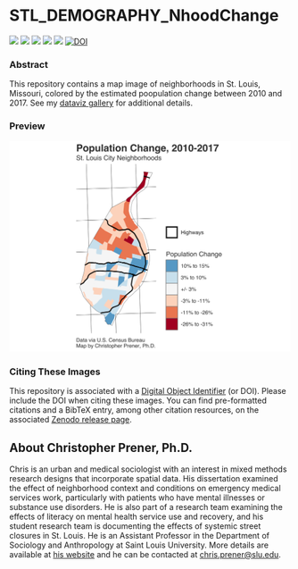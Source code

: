 # STL_DEMOGRAPHY_NhoodChange

[![](https://img.shields.io/badge/extent-st.%20louis%20city-red.svg)](https://github.com/chris-prener/STL_DEMOGRAPHY_NhoodChange/)
[![](https://img.shields.io/badge/category-demography-orange.svg)](https://github.com/chris-prener/STL_DEMOGRAPHY_NhoodChange/)
[![](https://img.shields.io/github/release/chris-prener/STL_DEMOGRAPHY_NhoodChange.svg?label=version)](https://github.com/chris-prener/STL_DEMOGRAPHY_NhoodChange/releases)
[![](https://img.shields.io/github/last-commit/chris-prener/STL_DEMOGRAPHY_NhoodChange.svg)](https://github.com/chris-prener/STL_DEMOGRAPHY_NhoodChange/commits/master)
[![](https://img.shields.io/github/repo-size/chris-prener/STL_DEMOGRAPHY_NhoodChange.svg)](https://github.com/chris-prener/STL_DEMOGRAPHY_NhoodChange/)
[![DOI](https://zenodo.org/badge/161064454.svg)](https://zenodo.org/badge/latestdoi/161064454)

### Abstract
This repository contains a map image of neighborhoods in St. Louis, Missouri, colored by the estimated poopulation change between 2010 and 2017. See my [dataviz gallery](https://chris-prener.github.io/dataviz/project/stl-pop-change/) for additional details.

### Preview
![](results/2017/nhoodMap-trans.png)

### Citing These Images
This repository is associated with a [Digital Object Identifier](https://en.wikipedia.org/wiki/Digital_object_identifier) (or DOI). Please include the DOI when citing these images. You can find pre-formatted citations and a BibTeX entry, among other citation resources, on the associated [Zenodo release page](https://zenodo.org/badge/latestdoi/161064454).

## About Christopher Prener, Ph.D.
Chris is an urban and medical sociologist with an interest in mixed methods research designs that incorporate spatial data. His dissertation examined the effect of neighborhood context and conditions on emergency medical services work, particularly with patients who have mental illnesses or substance use disorders. He is also part of a research team examining the effects of literacy on mental health service use and recovery, and his student research team is documenting the effects of systemic street closures in St. Louis. He is an Assistant Professor in the Department of Sociology and Anthropology at Saint Louis University. More details are available at [his website](https://chris-prener.github.io) and he can be contacted at [chris.prener@slu.edu](mailto:chris.prener@slu.edu).
